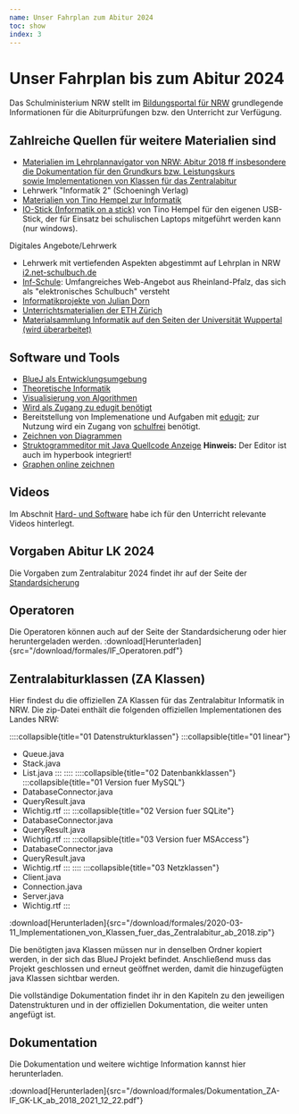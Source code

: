 ```yaml
---
name: Unser Fahrplan zum Abitur 2024
toc: show
index: 3
---
```


# Unser Fahrplan bis zum Abitur 2024
Das Schulministerium NRW stellt im [Bildungsportal für NRW](https://www.standardsicherung.schulministerium.nrw.de/cms/zentralabitur-gost/faecher/fach.php?fach=15) grundlegende Informationen für die Abiturprüfungen bzw. den Unterricht zur Verfügung.

## Zahlreiche Quellen für weitere Materialien sind
* [Materialien im Lehrplannavigator von NRW: Abitur 2018 ff insbesondere die Dokumentation für den Grundkurs bzw. Leistungskurs sowie Implementationen von Klassen für das Zentralabitur](https://www.schulentwicklung.nrw.de/lehrplaene/lehrplannavigator-s-ii/gymnasiale-oberstufe/informatik/hinweise-und-beispiele/hinweise-und-beispiele.html)
* Lehrwerk "Informatik 2" (Schoeningh Verlag)
* [Materialien von Tino Hempel zur Informatik](https://tinohempel.de/index.htm)
* [IO-Stick (Informatik on a stick)](https://tinohempel.de/info/info/IoStick/index.html) von Tino Hempel für den eigenen USB-Stick, der für Einsatz bei schulischen Laptops mitgeführt werden kann (nur windows).

Digitales Angebote/Lehrwerk
* Lehrwerk mit vertiefenden Aspekten abgestimmt auf Lehrplan in NRW [i2.net-schulbuch.de](https://i2.net-schulbuch.de/)
* [Inf-Schule](http://www.inf-schule.de): Umfangreiches Web-Angebot aus Rheinland-Pfalz, das sich als "elektronisches Schulbuch" versteht
* [Informatikprojekte von Julian Dorn](https://wi-wissen.de/#projekte)
* [Unterrichtsmaterialien der ETH Zürich](https://educ.ethz.ch/unterrichtsmaterialien/informatik.html)
* [Materialsammlung Informatik auf den Seiten der Universität Wuppertal (wird überarbeitet)](https://ddi.uni-wuppertal.de/website/index-ddi.html?navi=materialien&main=spioncamp)

## Software und Tools
* [BlueJ als Entwicklungsumgebung](https://www.bluej.org)
* [Theoretische Informatik](https://flaci.com/home/)
* [Visualisierung von Algorithmen](https://visualgo.net/de)
* [Wird als Zugang zu edugit benötigt](https://ticdesk.teckids.org/account/register)
* Bereitstellung von Implemenatione und Aufgaben mit [edugit](https://edugit.org/users/sign_in); zur Nutzung wird ein Zugang von [schulfrei](https://schul-frei.dev/pages/services.html) benötigt. 
* [Zeichnen von Diagrammen](https://draw.io)
* [Struktogrammeditor mit Java Quellcode Anzeige](https://dditools.inf.tu-dresden.de/ovk/Informatik/Programmierung/Grundlagen/Struktogramme.html?o=0)  **Hinweis:** Der Editor ist auch im hyperbook integriert!
* [Graphen online zeichnen](https://graphonline.ru/de/)

## Videos
Im Abschnit [Hard- und Software](/hard-software/BlueJUndEdugit.md) habe ich für den Unterricht relevante Videos hinterlegt.

## Vorgaben Abitur LK 2024
Die Vorgaben zum Zentralabitur 2024 findet ihr auf der Seite der 
[Standardsicherung](https://www.standardsicherung.schulministerium.nrw.de/cms/zentralabitur-gost/faecher/getfile.php?file=5438 "Standardsicherung")

## Operatoren
Die Operatoren können auch auf der Seite der Standardsicherung oder hier heruntergeladen werden.
:download[Herunterladen]{src="/download/formales/IF_Operatoren.pdf"}

## Zentralabiturklassen (ZA Klassen)
Hier findest du die offiziellen ZA Klassen für das Zentralabitur Informatik in NRW. Die zip-Datei enthält die folgenden offiziellen Implementationen des Landes NRW:

::::collapsible{title="01 Datenstrukturklassen"}
:::collapsible{title="01 linear"}
* Queue.java
* Stack.java
* List.java
:::
::::
::::collapsible{title="02 Datenbankklassen"}
:::collapsible{title="01 Version fuer MySQL"}
* DatabaseConnector.java
* QueryResult.java
* Wichtig.rtf
:::
:::collapsible{title="02 Version fuer SQLite"}
* DatabaseConnector.java
* QueryResult.java
* Wichtig.rtf
:::
:::collapsible{title="03 Version fuer MSAccess"}
* DatabaseConnector.java
* QueryResult.java
* Wichtig.rtf
:::
::::
:::collapsible{title="03 Netzklassen"}
* Client.java
* Connection.java
* Server.java
* Wichtig.rtf
:::

:download[Herunterladen]{src="/download/formales/2020-03-11_Implementationen_von_Klassen_fuer_das_Zentralabitur_ab_2018.zip"}

Die benötigten java Klassen müssen nur in denselben Ordner kopiert werden, in der sich das BlueJ Projekt befindet.
Anschließend muss das Projekt geschlossen und erneut geöffnet werden, damit die hinzugefügten java Klassen sichtbar werden.

Die vollständige Dokumentation findet ihr in den Kapiteln zu den jeweiligen Datenstrukturen und in der offiziellen Dokumentation, die weiter unten angefügt ist.

## Dokumentation
Die Dokumentation und weitere wichtige Information kannst hier herunterladen.

:download[Herunterladen]{src="/download/formales/Dokumentation_ZA-IF_GK-LK_ab_2018_2021_12_22.pdf"}






